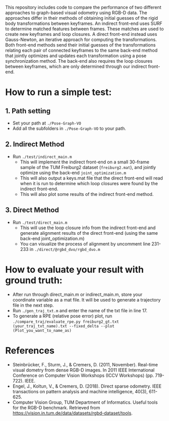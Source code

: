 This repository includes code to compare the performance of two different approaches to graph-based visual odometry using RGB-D data. The approaches differ in their methods of obtaining initial guesses of the rigid body transformations between keyframes. An indirect front-end uses SURF to determine matched features between frames. These matches are used to create new keyframes and loop closures. A direct front-end instead uses Gauss-Newton, an iterative approach for computing the transformations. Both front-end methods send their initial guesses of the transformations relating each pair of connected keyframes to the same back-end method that jointly optimizes and updates each transformation using a pose synchronization method. The back-end also requires the loop closures between keyframes, which are only determined through our indirect front-end.


# How to run a simple test:

## 1. Path setting
- Set your path at `./Pose-Graph-VO`
- Add all the subfolders in `./Pose-Graph-VO` to your path.

## 2. Indirect Method
- Run `./test/indirect_main.m`
  - This will implement the indirect front-end on a small 30-frame sample of the TUM Freiburg2 dataset (`freiburg2.mat`), and jointly optimize using the back-end `joint_optimization.m`
  - This will also output a keys.mat file that the direct front-end will read when it is run to determine which loop closures were found by the indirect front-end.
  - This will also plot some results of the indirect front-end method.

## 3. Direct Method
- Run `./test/direct_main.m`
  - This will use the loop closure info from the indirect front-end and generate alignment results of the direct front-end (using the same back-end joint_optimization.m)
  - You can visualize the process of alignment by uncomment line 231-233 in `./direct/@rgbd_dvo/rgbd_dvo.m`

# How to evaluate your result with ground truth:
- After run through direct_main.m or indirect_main.m, store your coordinate variable as a mat file. It will be used to generate a trajectory file in the next step.
- Run `./gen_traj_txt.m` and enter the name of the txt file in line 17.
- To generate a RPE (relative pose error) plot, run `./compare_traj/evaluate_rpe.py freiburg2_gt.txt (your_traj_txt_name).txt --fixed_delta --plot (Plot_you_want_to_name_as)`

# References
- Steinbrücker, F., Sturm, J., & Cremers, D. (2011, November). Real-time visual dometry from dense RGB-D images. In 2011 IEEE International Conference on Computer Vision Workshops (ICCV Workshops) (pp. 719-722). IEEE.
- Engel, J., Koltun, V., \& Cremers, D. (2018). Direct sparse odometry. IEEE transactions on pattern analysis and machine intelligence, 40(3), 611-625.
- Computer Vision Group,
TUM Department of Informatics. Useful tools for the RGB-D benchmark. Retrieved from https://vision.in.tum.de/data/datasets/rgbd-dataset/tools.
